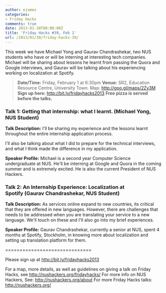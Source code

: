 ```yaml
---
author: ejames
categories:
- Friday Hacks
comments: true
date: 2013-01-30T00:00:00Z
title: 'Friday Hacks #39, Feb 1'
url: /2013/01/30/friday-hacks-39/
---
```


This week we have Michael Yong and Gaurav Chandrashekar, two NUS students who have or will be interning at interesting tech companies. Michael will be sharing about lessons he learnt from passing the Quora and Google interviews, and Gaurav will be talking about his experiencing working on localization at Spotify.
<blockquote><strong>Date/Time:</strong> Friday, February 1 at 6:30pm
<strong>Venue:</strong> SR2, Education Resource Centre, University Town. Map: <a href="http://goo.gl/maps/2Zy3M">http://goo.gl/maps/2Zy3M</a>
<strong>Sign up here:</strong> <a href="http://bit.ly/fridayhacks2013">http://bit.ly/fridayhacks2013</a>
<strong>Free pizza is served before the talks.</strong></blockquote>
<h3>Talk 1: Getting that internship: what I learnt. (Michael Yong, NUS Student)</h3>
<strong>Talk Description:</strong>
I'll be sharing my experience and the lessons learnt throughout the entire internship application process.

I'll also be talking about what I did to prepare for the technical interviews, and what I think made the difference in my application.

<strong>Speaker Profile:</strong>
Michael is a second year Computer Science undergraduate at NUS. He'll be interning at Google and Quora in the coming summer and is extremely excited. He is also the current President of NUS Hackers.
<h3>Talk 2: An Internship Experience: Localization at Spotify (Gaurav Chandrashekar, NUS Student)</h3>
<strong>Talk Description:</strong>
As services online expand to new countries, its critical that they are offered in new languages. However, there are challenges that needs to be addressed when you are translating your service to a new language. We'll touch on these and I'll also go into my brief experiences.

<strong>Speaker Profile:</strong>
Gaurav Chandrashekar, currently a senior at NUS, spent 4 months at Spotify, Stockholm, in knowing more about localization and setting up translation platform for them.

==============================

Please sign up at <a href="http://bit.ly/fridayhacks2013">http://bit.ly/fridayhacks2013</a>

For a map, more details, as well as guidelines on giving a talk on Friday Hacks, see <a href="/fridayhacks/">http://nushackers.org/fridayhacks/</a>
For more info on NUS Hackers, See: <a href="/about">http://nushackers.org/about</a>
For more Friday Hacks talks: <a href="/">http://nushackers.org/</a>
